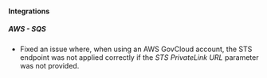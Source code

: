 
#### Integrations

##### AWS - SQS

- Fixed an issue where, when using an AWS GovCloud account, the STS endpoint was not applied correctly if the *STS PrivateLink URL* parameter was not provided.
